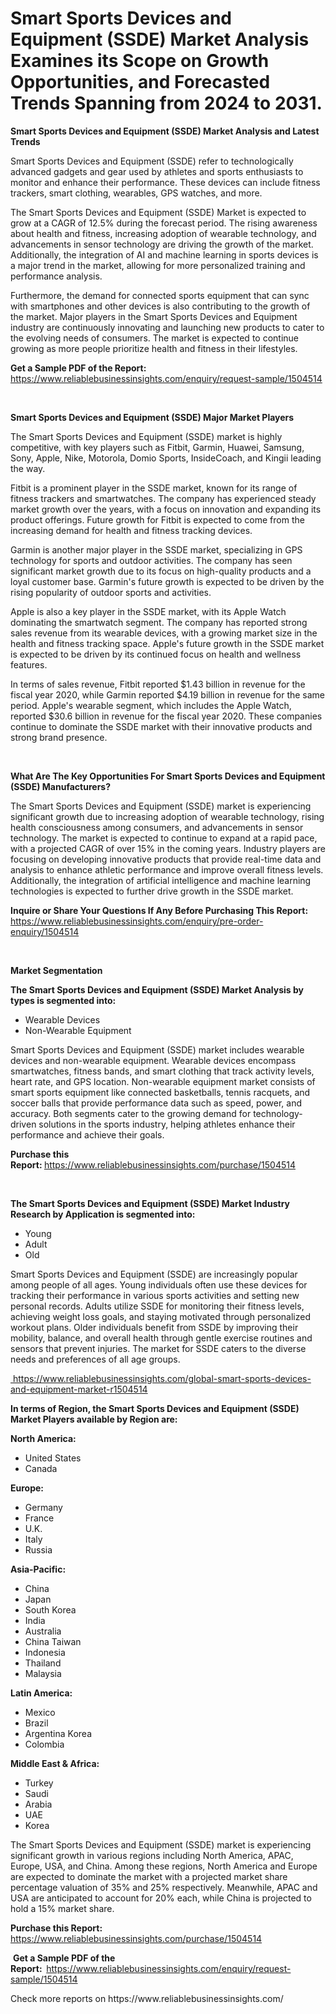 <p><h1>Smart Sports Devices and Equipment (SSDE) Market Analysis Examines its Scope on Growth Opportunities, and Forecasted Trends Spanning from 2024 to 2031.</h1></p><p><strong>Smart Sports Devices and Equipment (SSDE) Market Analysis and Latest Trends</strong></p>
<p><p>Smart Sports Devices and Equipment (SSDE) refer to technologically advanced gadgets and gear used by athletes and sports enthusiasts to monitor and enhance their performance. These devices can include fitness trackers, smart clothing, wearables, GPS watches, and more. </p><p>The Smart Sports Devices and Equipment (SSDE) Market is expected to grow at a CAGR of 12.5% during the forecast period. The rising awareness about health and fitness, increasing adoption of wearable technology, and advancements in sensor technology are driving the growth of the market. Additionally, the integration of AI and machine learning in sports devices is a major trend in the market, allowing for more personalized training and performance analysis. </p><p>Furthermore, the demand for connected sports equipment that can sync with smartphones and other devices is also contributing to the growth of the market. Major players in the Smart Sports Devices and Equipment industry are continuously innovating and launching new products to cater to the evolving needs of consumers. The market is expected to continue growing as more people prioritize health and fitness in their lifestyles.</p></p>
<p><strong>Get a Sample PDF of the Report:&nbsp;</strong> <a href="https://www.reliablebusinessinsights.com/enquiry/request-sample/1504514">https://www.reliablebusinessinsights.com/enquiry/request-sample/1504514</a></p>
<p>&nbsp;</p>
<p><strong>Smart Sports Devices and Equipment (SSDE) Major Market Players</strong></p>
<p><p>The Smart Sports Devices and Equipment (SSDE) market is highly competitive, with key players such as Fitbit, Garmin, Huawei, Samsung, Sony, Apple, Nike, Motorola, Domio Sports, InsideCoach, and Kingii leading the way. </p><p>Fitbit is a prominent player in the SSDE market, known for its range of fitness trackers and smartwatches. The company has experienced steady market growth over the years, with a focus on innovation and expanding its product offerings. Future growth for Fitbit is expected to come from the increasing demand for health and fitness tracking devices.</p><p>Garmin is another major player in the SSDE market, specializing in GPS technology for sports and outdoor activities. The company has seen significant market growth due to its focus on high-quality products and a loyal customer base. Garmin's future growth is expected to be driven by the rising popularity of outdoor sports and activities.</p><p>Apple is also a key player in the SSDE market, with its Apple Watch dominating the smartwatch segment. The company has reported strong sales revenue from its wearable devices, with a growing market size in the health and fitness tracking space. Apple's future growth in the SSDE market is expected to be driven by its continued focus on health and wellness features.</p><p>In terms of sales revenue, Fitbit reported $1.43 billion in revenue for the fiscal year 2020, while Garmin reported $4.19 billion in revenue for the same period. Apple's wearable segment, which includes the Apple Watch, reported $30.6 billion in revenue for the fiscal year 2020. These companies continue to dominate the SSDE market with their innovative products and strong brand presence.</p></p>
<p>&nbsp;</p>
<p><strong>What Are The Key Opportunities For Smart Sports Devices and Equipment (SSDE) Manufacturers?</strong></p>
<p><p>The Smart Sports Devices and Equipment (SSDE) market is experiencing significant growth due to increasing adoption of wearable technology, rising health consciousness among consumers, and advancements in sensor technology. The market is expected to continue to expand at a rapid pace, with a projected CAGR of over 15% in the coming years. Industry players are focusing on developing innovative products that provide real-time data and analysis to enhance athletic performance and improve overall fitness levels. Additionally, the integration of artificial intelligence and machine learning technologies is expected to further drive growth in the SSDE market.</p></p>
<p><strong>Inquire or Share Your Questions If Any Before Purchasing This Report:</strong> <a href="https://www.reliablebusinessinsights.com/enquiry/pre-order-enquiry/1504514">https://www.reliablebusinessinsights.com/enquiry/pre-order-enquiry/1504514</a></p>
<p>&nbsp;</p>
<p><strong>Market Segmentation</strong></p>
<p><strong>The Smart Sports Devices and Equipment (SSDE) Market Analysis by types is segmented into:</strong></p>
<p><ul><li>Wearable Devices</li><li>Non-Wearable Equipment</li></ul></p>
<p><p>Smart Sports Devices and Equipment (SSDE) market includes wearable devices and non-wearable equipment. Wearable devices encompass smartwatches, fitness bands, and smart clothing that track activity levels, heart rate, and GPS location. Non-wearable equipment market consists of smart sports equipment like connected basketballs, tennis racquets, and soccer balls that provide performance data such as speed, power, and accuracy. Both segments cater to the growing demand for technology-driven solutions in the sports industry, helping athletes enhance their performance and achieve their goals.</p></p>
<p><strong>Purchase this Report:&nbsp;</strong><a href="https://www.reliablebusinessinsights.com/purchase/1504514">https://www.reliablebusinessinsights.com/purchase/1504514</a></p>
<p>&nbsp;</p>
<p><strong>The Smart Sports Devices and Equipment (SSDE) Market Industry Research by Application is segmented into:</strong></p>
<p><ul><li>Young</li><li>Adult</li><li>Old</li></ul></p>
<p><p>Smart Sports Devices and Equipment (SSDE) are increasingly popular among people of all ages. Young individuals often use these devices for tracking their performance in various sports activities and setting new personal records. Adults utilize SSDE for monitoring their fitness levels, achieving weight loss goals, and staying motivated through personalized workout plans. Older individuals benefit from SSDE by improving their mobility, balance, and overall health through gentle exercise routines and sensors that prevent injuries. The market for SSDE caters to the diverse needs and preferences of all age groups.</p></p>
<p><a href="https://www.reliablebusinessinsights.com/global-smart-sports-devices-and-equipment-market-r1504514">&nbsp;https://www.reliablebusinessinsights.com/global-smart-sports-devices-and-equipment-market-r1504514</a></p>
<p><strong>In terms of Region, the Smart Sports Devices and Equipment (SSDE) Market Players available by Region are:</strong></p>
<p>
    <p> <strong> North America: </strong>
        <ul>
            <li>United States</li>
            <li>Canada</li>
        </ul>
        </p> 
    <p> <strong> Europe: </strong>
        <ul>
            <li>Germany</li>
            <li>France</li>
            <li>U.K.</li>
            <li>Italy</li>
            <li>Russia</li>
        </ul>
        </p> 
    <p> <strong> Asia-Pacific: </strong>
        <ul>
            <li>China</li>
            <li>Japan</li>
            <li>South Korea</li>
            <li>India</li>
            <li>Australia</li>
            <li>China Taiwan</li>
            <li>Indonesia</li>
            <li>Thailand</li>
            <li>Malaysia</li>
        </ul>
        </p> 
    <p> <strong> Latin America: </strong>
        <ul>
            <li>Mexico</li>
            <li>Brazil</li>
            <li>Argentina Korea</li>
            <li>Colombia</li>
        </ul>
        </p> 
    <p> <strong> Middle East & Africa: </strong>
        <ul>
            <li>Turkey</li>
            <li>Saudi</li>
            <li>Arabia</li>
            <li>UAE</li>
            <li>Korea</li>
        </ul>
    </p>
    </p>
<p><p>The Smart Sports Devices and Equipment (SSDE) market is experiencing significant growth in various regions including North America, APAC, Europe, USA, and China. Among these regions, North America and Europe are expected to dominate the market with a projected market share percentage valuation of 35% and 25% respectively. Meanwhile, APAC and USA are anticipated to account for 20% each, while China is projected to hold a 15% market share.</p></p>
<p><strong>Purchase this Report: </strong><a href="https://www.reliablebusinessinsights.com/purchase/1504514">https://www.reliablebusinessinsights.com/purchase/1504514</a></p>
<p>&nbsp;<strong>Get a Sample PDF of the Report:&nbsp;&nbsp;</strong><a href="https://www.reliablebusinessinsights.com/enquiry/request-sample/1504514">https://www.reliablebusinessinsights.com/enquiry/request-sample/1504514</a></p>
<p><strong></strong></p>
<p>Check more reports on https://www.reliablebusinessinsights.com/</p>